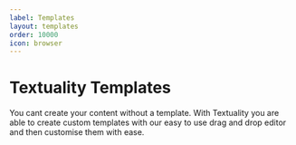 ```yaml
---
label: Templates
layout: templates
order: 10000
icon: browser
---
```


# Textuality Templates

You cant create your content without a template. With Textuality you are able to create custom templates with our easy to use drag and drop editor and then customise them with ease.
